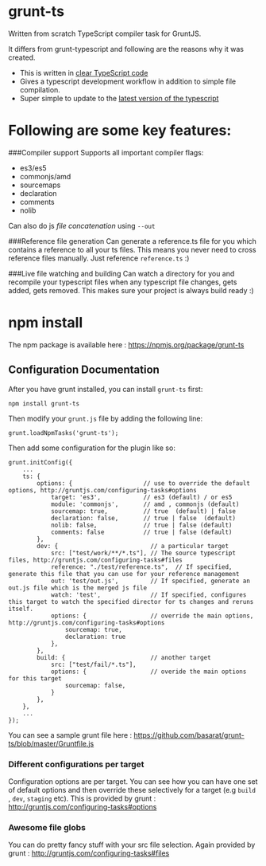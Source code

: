 grunt-ts
================
Written from scratch TypeScript compiler task for GruntJS. 

It differs from grunt-typescript and following are the reasons why it was created. 

- This is written in [clear TypeScript code](https://github.com/basarat/grunt-ts/blob/master/tasks/ts.ts)
- Gives a typescript development workflow in addition to simple file compilation. 
- Super simple to update to the [latest version of the typescript](https://github.com/basarat/grunt-ts/commit/6636f95b9d45b69e64771c603d3b08ec829e01e6)
 

Following are some key features: 
======================

###Compiler support 
Supports all important compiler flags: 

- es3/es5
- commonjs/amd
- sourcemaps
- declaration
- comments
- nolib 
 
Can also do js *file concatenation* using `--out`


###Reference file generation 
Can generate a reference.ts file for you which contains a reference to all your ts files.
This means you never need to cross reference files manually. Just reference `reference.ts` :) 

###Live file watching and building
Can watch a directory for you and recompile your typescript files when any typescript file changes, gets added, gets removed. 
This makes sure your project is always build ready :) 

npm install
======================

The npm package is available here : https://npmjs.org/package/grunt-ts

## Configuration Documentation
After you have grunt installed, you can install `grunt-ts` first:

    npm install grunt-ts

Then modify your `grunt.js` file by adding the following line:

    grunt.loadNpmTasks('grunt-ts');

Then add some configuration for the plugin like so:

    grunt.initConfig({
        ...
        ts: {
            options: {                    // use to override the default options, http://gruntjs.com/configuring-tasks#options
                target: 'es3',            // es3 (default) / or es5
                module: 'commonjs',       // amd , commonjs (default)
                sourcemap: true,          // true  (default) | false
                declaration: false,       // true | false  (default)
                nolib: false,             // true | false (default)
                comments: false           // true | false (default)
            },
            dev: {                          // a particular target   
                src: ["test/work/**/*.ts"], // The source typescript files, http://gruntjs.com/configuring-tasks#files
                reference: "./test/reference.ts",  // If specified, generate this file that you can use for your reference management
                out: 'test/out.js',         // If specified, generate an out.js file which is the merged js file     
                watch: 'test',              // If specified, configures this target to watch the specified director for ts changes and reruns itself.
                options: {                  // override the main options, http://gruntjs.com/configuring-tasks#options
                    sourcemap: true,
                    declaration: true
                },
            },
            build: {                        // another target 
                src: ["test/fail/*.ts"],
                options: {                  // overide the main options for this target 
                    sourcemap: false,
                }
            },
        },
        ...
    });
    
You can see a sample grunt file here : https://github.com/basarat/grunt-ts/blob/master/Gruntfile.js
   
### Different configurations per target   
Configuration options are per target. You can see how you can have one set of default options and then override
these selectively for a target (e.g `build` , `dev`, `staging` etc).
This is provided by grunt : http://gruntjs.com/configuring-tasks#options

### Awesome file globs
You can do pretty fancy stuff with your src file selection. 
Again provided by grunt : http://gruntjs.com/configuring-tasks#files
